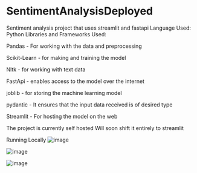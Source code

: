 # SentimentAnalysisDeployed
Sentiment analysis project that uses streamlit and fastapi
Language Used: Python
Libraries and Frameworks Used:

  Pandas - For working with the data and preprocessing
  
 
  Scikit-Learn - for making and training the model
  
  Nltk - for working with text data
  
  FastApi - enables access to the model over the internet
  
  joblib - for storing the machine learning model 
  
  pydantic - It ensures that the input data received is of desired type
  
  Streamlit - For hosting the model on the web
  
  
  
The project is currently self hosted
Will soon shift it entirely to streamlit

Running Locally
![image](https://github.com/adildhawan/SentimentAnalysisDeployed/assets/133866329/bf0093d9-b0d0-4440-bf5d-bff4d4e56f52)

![image](https://github.com/adildhawan/SentimentAnalysisDeployed/assets/133866329/79e9a84f-cc0c-4a7f-8e81-bb47177c272d)

![image](https://github.com/adildhawan/SentimentAnalysisDeployed/assets/133866329/4fe1d53e-e91b-4500-a5b0-747baeaf8638)
